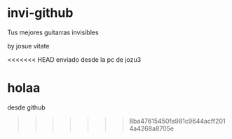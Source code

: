 # invi-github
Tus mejores guitarras invisibles

by josue vitate

<<<<<<< HEAD
enviado desde la pc de jozu3


holaa
=======
desde github
>>>>>>> 8ba47615450fa981c9644acff2014a4268a8705e
